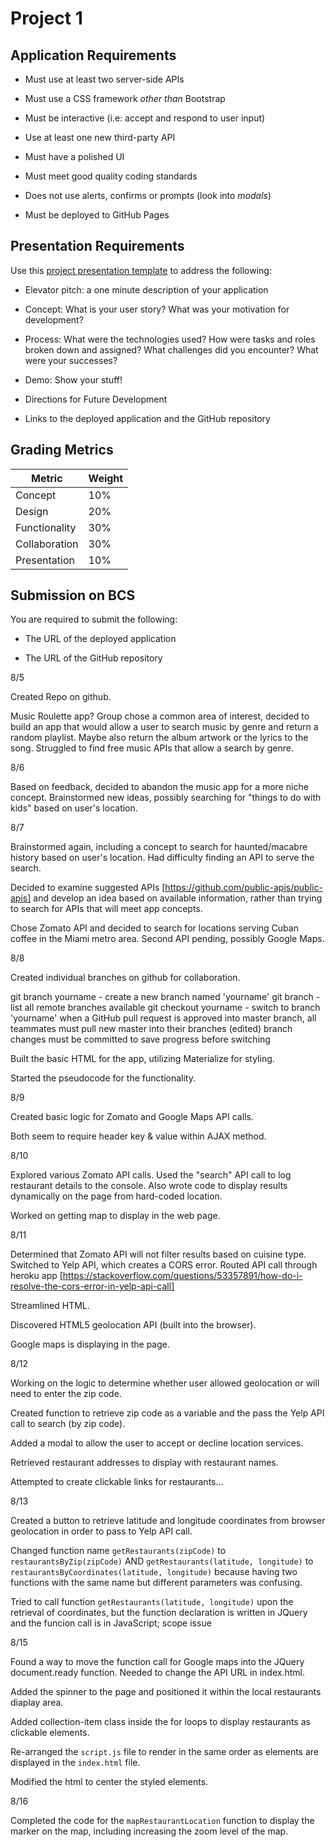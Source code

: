 # Project 1

## Application Requirements

* Must use at least two server-side APIs

* Must use a CSS framework _other than_ Bootstrap

* Must be interactive (i.e: accept and respond to user input)

* Use at least one new third-party API

* Must have a polished UI

* Must meet good quality coding standards

* Does not use alerts, confirms or prompts (look into _modals_)

* Must be deployed to GitHub Pages


## Presentation Requirements

Use this [project presentation template](https://docs.google.com/presentation/d/1_u8TKy5zW5UlrVQVnyDEZ0unGI2tjQPDEpA0FNuBKAw/edit?usp=sharing) to address the following: 

* Elevator pitch: a one minute description of your application

* Concept: What is your user story? What was your motivation for development?

* Process: What were the technologies used? How were tasks and roles broken down and assigned? What challenges did you encounter? What were your successes?

* Demo: Show your stuff!

* Directions for Future Development

* Links to the deployed application and the GitHub repository


## Grading Metrics 

| Metric        | Weight | 
| ---           | ---    |
| Concept       | 10%    |
| Design        | 20%    |
| Functionality | 30%    |
| Collaboration | 30%    |
| Presentation  | 10%    |


## Submission on BCS

You are required to submit the following:

* The URL of the deployed application

* The URL of the GitHub repository

8/5

Created Repo on github.

Music Roulette app?  Group chose a common area of interest, decided to build an app that would allow a user to search music by genre and return a random playlist.  Maybe also return the album artwork or the lyrics to the song.  Struggled to find free music APIs that allow a search by genre.

8/6

Based on feedback, decided to abandon the music app for a more niche concept. Brainstormed new ideas, possibly searching for "things to do with kids" based on user's location.

8/7

Brainstormed again, including a concept to search for haunted/macabre history based on user's location.  Had difficulty finding an API to serve the search.

Decided to examine suggested APIs [https://github.com/public-apis/public-apis] and develop an idea based on available information, rather than trying to search for APIs that will meet app concepts.

Chose Zomato API and decided to search for locations serving Cuban coffee in the Miami metro area.  Second API pending, possibly Google Maps.

8/8  

Created individual branches on github for collaboration.

git branch yourname - create a new branch named 'yourname'
git branch - list all remote branches available
git checkout yourname  - switch to branch 'yourname'
when a GitHub pull request is approved into master branch, all teammates must pull new master into their branches (edited) 
branch changes must be committed to save progress before switching

Built the basic HTML for the app, utilizing Materialize for styling.

Started the pseudocode for the functionality.

8/9

Created basic logic for Zomato and Google Maps API calls.

Both seem to require header key & value within AJAX method.

8/10

Explored various Zomato API calls.  Used the "search" API call to log restaurant details to the console.  Also wrote code to display results dynamically on the page from hard-coded location.

Worked on getting map to display in the web page.

8/11

Determined that Zomato API will not filter results based on cuisine type.  Switched to Yelp API, which creates a CORS error.  Routed API call through heroku app [https://stackoverflow.com/questions/53357891/how-do-i-resolve-the-cors-error-in-yelp-api-call]

Streamlined HTML.

Discovered HTML5 geolocation API (built into the browser).

Google maps is displaying in the page.

8/12

Working on the logic to determine whether user allowed geolocation or will need to enter the zip code.

Created function to retrieve zip code as a variable and the pass the Yelp API call to search (by zip code).

Added a modal to allow the user to accept or decline location services.

Retrieved restaurant addresses to display with restaurant names.

Attempted to create clickable links for restaurants...

8/13

Created a button to retrieve latitude and longitude coordinates from browser geolocation in order to pass to Yelp API call.

Changed function name `getRestaurants(zipCode)` to `restaurantsByZip(zipCode)` 
AND `getRestaurants(latitude, longitude)` to `restaurantsByCoordinates(latitude, longitude)`
because having two functions with the same name but different parameters was confusing.

Tried to call function `getRestaurants(latitude, longitude)` upon the retrieval of coordinates, but the function declaration is written in JQuery and the funcion call is in JavaScript; scope issue 

8/15

Found a way to move the function call for Google maps into the JQuery document.ready function.  Needed to change the API URL in index.html.

Added the spinner to the page and positioned it within the local restaurants diaplay area.

Added collection-item class inside the for loops to display restaurants as clickable elements.

Re-arranged the `script.js` file to render in the same order as elements are displayed in the `index.html` file.

Modified the html to center the styled elements.

8/16

Completed the code for the `mapRestaurantLocation` function to display the marker on the map, 
including increasing the zoom level of the map.













